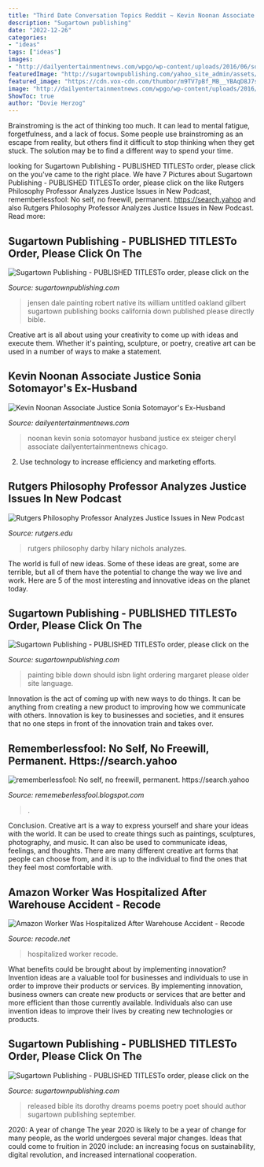 ```yaml
---
title: "Third Date Conversation Topics Reddit ~ Kevin Noonan Associate Justice Sonia Sotomayor&#039;s Ex-husband"
description: "Sugartown publishing"
date: "2022-12-26"
categories:
- "ideas"
tags: ["ideas"]
images:
- "http://dailyentertainmentnews.com/wpgo/wp-content/uploads/2016/06/sonia-sotomayor-kevin-noonan-3.jpg"
featuredImage: "http://sugartownpublishing.com/yahoo_site_admin/assets/images/Dale_Jensen_3_1-13-14.63114721_std.jpg"
featured_image: "https://cdn.vox-cdn.com/thumbor/m9TV7pBf_MB__YBAqD8J7sjYakc=/9x0:1616x1205/1200x800/filters:focal(9x0:1616x1205)/cdn.vox-cdn.com/uploads/chorus_image/image/50022707/amazon-warehouse-recode.0.jpg"
image: "http://dailyentertainmentnews.com/wpgo/wp-content/uploads/2016/06/sonia-sotomayor-kevin-noonan-3.jpg"
ShowToc: true
author: "Dovie Herzog"
---
```



Brainstroming is the act of thinking too much. It can lead to mental fatigue, forgetfulness, and a lack of focus. Some people use brainstroming as an escape from reality, but others find it difficult to stop thinking when they get stuck. The solution may be to find a different way to spend your time.

	

		
looking for Sugartown Publishing - PUBLISHED TITLESTo order, please click on the you've came to the right place. We have 7 Pictures about Sugartown Publishing - PUBLISHED TITLESTo order, please click on the like Rutgers Philosophy Professor Analyzes Justice Issues in New Podcast, rememberlessfool: No self, no freewill, permanent. https://search.yahoo and also Rutgers Philosophy Professor Analyzes Justice Issues in New Podcast. Read more:
		
    
## Sugartown Publishing - PUBLISHED TITLESTo Order, Please Click On The

<img loading=lazy src="http://sugartownpublishing.com/yahoo_site_admin/assets/images/Dale_Jensen_3_1-13-14.63114721_std.jpg" onerror="this.onerror=null;this.src='https://tse4.mm.bing.net/th?id=OIP.AW7DVqdrswO_cchVroGiJQHaFx&amp;pid=15.1';" alt="Sugartown Publishing - PUBLISHED TITLESTo order, please click on the">

_Source: sugartownpublishing.com_

>jensen dale painting robert native its william untitled oakland gilbert sugartown publishing books california down published please directly bible. 

	

Creative art is all about using your creativity to come up with ideas and execute them. Whether it's painting, sculpture, or poetry, creative art can be used in a number of ways to make a statement.

    
## Kevin Noonan Associate Justice Sonia Sotomayor&#039;s Ex-Husband

<img loading=lazy src="http://dailyentertainmentnews.com/wpgo/wp-content/uploads/2016/06/sonia-sotomayor-kevin-noonan-3.jpg" onerror="this.onerror=null;this.src='https://tse3.mm.bing.net/th?id=OIP.r_a7LHkyqzwzkbKfbUge_gHaGy&amp;pid=15.1';" alt="Kevin Noonan Associate Justice Sonia Sotomayor&#039;s Ex-Husband">

_Source: dailyentertainmentnews.com_

>noonan kevin sonia sotomayor husband justice ex steiger cheryl associate dailyentertainmentnews chicago. 

	

2. Use technology to increase efficiency and marketing efforts.

    
## Rutgers Philosophy Professor Analyzes Justice Issues In New Podcast

<img loading=lazy src="https://www.rutgers.edu/sites/default/files/styles/small_max_width_embed_500_2x/public/2020-11/Darby photo credit Hilary Nichols.jpg?itok=XR8CCgyr" onerror="this.onerror=null;this.src='https://tse3.mm.bing.net/th?id=OIP.pQke5Pcb74u3dxmPTybKKwHaLH&amp;pid=15.1';" alt="Rutgers Philosophy Professor Analyzes Justice Issues in New Podcast">

_Source: rutgers.edu_

>rutgers philosophy darby hilary nichols analyzes. 

	

The world is full of new ideas. Some of these ideas are great, some are terrible, but all of them have the potential to change the way we live and work. Here are 5 of the most interesting and innovative ideas on the planet today.

    
## Sugartown Publishing - PUBLISHED TITLESTo Order, Please Click On The

<img loading=lazy src="http://www.sugartownpublishing.com/yahoo_site_admin/assets/images/Bonnie_Thomas_400_DPI.149160702_std.jpg" onerror="this.onerror=null;this.src='https://tse1.mm.bing.net/th?id=OIP.cpSiU2ONPosNy0uFKEPMVAAAAA&amp;pid=15.1';" alt="Sugartown Publishing - PUBLISHED TITLESTo order, please click on the">

_Source: sugartownpublishing.com_

>painting bible down should isbn light ordering margaret please older site language. 

	

Innovation is the act of coming up with new ways to do things. It can be anything from creating a new product to improving how we communicate with others. Innovation is key to businesses and societies, and it ensures that no one steps in front of the innovation train and takes over.

    
## Rememberlessfool: No Self, No Freewill, Permanent. Https://search.yahoo

<img loading=lazy src="https://1.bp.blogspot.com/-SdjOHSgUobA/Xlh3HP68r_I/AAAAAAAAeEk/nWcXNMrXKQkW_YM7C0dpwfWfSRasECn0QCLcBGAsYHQ/s320/Untitled1072.png" onerror="this.onerror=null;this.src='https://tse1.mm.bing.net/th?id=OIP.9yF0qdY4pjTSE-yaG3uHpwAAAA&amp;pid=15.1';" alt="rememberlessfool: No self, no freewill, permanent. https://search.yahoo">

_Source: rememeberlessfool.blogspot.com_

>. 

	

Conclusion.
Creative art is a way to express yourself and share your ideas with the world. It can be used to create things such as paintings, sculptures, photography, and music. It can also be used to communicate ideas, feelings, and thoughts. There are many different creative art forms that people can choose from, and it is up to the individual to find the ones that they feel most comfortable with.

    
## Amazon Worker Was Hospitalized After Warehouse Accident - Recode

<img loading=lazy src="https://cdn.vox-cdn.com/thumbor/m9TV7pBf_MB__YBAqD8J7sjYakc=/9x0:1616x1205/1200x800/filters:focal(9x0:1616x1205)/cdn.vox-cdn.com/uploads/chorus_image/image/50022707/amazon-warehouse-recode.0.jpg" onerror="this.onerror=null;this.src='https://tse3.mm.bing.net/th?id=OIP.3-CXH2Rb7mHi9-qa7GGBkwHaE8&amp;pid=15.1';" alt="Amazon Worker Was Hospitalized After Warehouse Accident - Recode">

_Source: recode.net_

>hospitalized worker recode. 

	

What benefits could be brought about by implementing innovation?
Invention ideas are a valuable tool for businesses and individuals to use in order to improve their products or services. By implementing innovation, business owners can create new products or services that are better and more efficient than those currently available. Individuals also can use invention ideas to improve their lives by creating new technologies or products.

    
## Sugartown Publishing - PUBLISHED TITLESTo Order, Please Click On The

<img loading=lazy src="http://sugartownpublishing.com/yahoo_site_admin/assets/images/Bruce-Bagnell-cover_full_sm_2.216181027_std.jpg" onerror="this.onerror=null;this.src='https://tse3.mm.bing.net/th?id=OIP.GV1OAxI9aVyFeMwiHaMoHAAAAA&amp;pid=15.1';" alt="Sugartown Publishing - PUBLISHED TITLESTo order, please click on the">

_Source: sugartownpublishing.com_

>released bible its dorothy dreams poems poetry poet should author sugartown publishing september. 

	

2020: A year of change
The year 2020 is likely to be a year of change for many people, as the world undergoes several major changes. Ideas that could come to fruition in 2020 include: an increasing focus on sustainability, digital revolution, and increased international cooperation.

